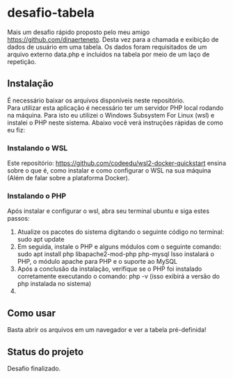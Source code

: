 # desafio-tabela
Mais um desafio rápido proposto pelo meu amigo https://github.com/dinaerteneto. 
Desta vez para a chamada e exibição de dados de usuário em uma tabela. Os dados foram requisitados de um arquivo externo data.php e incluidos na tabela por meio de um laço de repetição.

## Instalação
É necessário baixar os arquivos disponíveis neste repositório.  
Para utilizar esta aplicação é necessário ter um servidor PHP local rodando na máquina. Para isto eu utilizei o Windows Subsystem For Linux (wsl) e instalei o PHP neste sistema. Abaixo você verá instruções rápidas de como eu fiz: 

### Instalando o WSL
Este repositório: https://github.com/codeedu/wsl2-docker-quickstart ensina sobre o que é, como instalar e como configurar o WSL na sua máquina (Além de falar sobre a plataforma Docker).

### Instalando o PHP
Após instalar e configurar o wsl, abra seu terminal ubuntu e siga estes passos: 
1. Atualize os pacotes do sistema digitando o seguinte código no terminal: sudo apt update
2. Em seguida, instale o PHP e alguns módulos com o seguinte comando: sudo apt install php libapache2-mod-php php-mysql
Isso instalará o PHP, o módulo apache para PHP e o suporte ao MySQL
3. Após a conclusão da instalação, verifique se o PHP foi instalado corretamente executando o comando: php -v (isso exibirá a versão do php instalada no sistema)
4. 
## Como usar 
Basta abrir os arquivos em um navegador e ver a tabela pré-definida!

## Status do projeto
Desafio finalizado.
